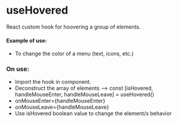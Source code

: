 # useHovered
React custom hook for hoovering a group of elements.

#### Example of use:
- To change the color of a menu (text, icons, etc.)

### On use:
- Import the hook in component.
- Deconstruct the array of elements --> const [isHovered, handleMouseEnter, handleMouseLeave] = useHovered()
- onMouseEnter={handleMouseEnter}
- onMouseLeave={handleMouseLeave}
- Use isHovered boolean value to change the element/s behavior